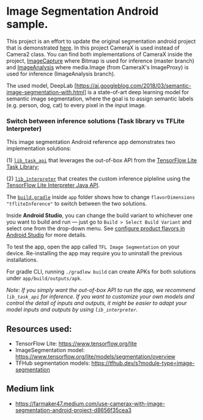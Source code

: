# Image Segmentation Android sample.

This project is an effort to update the original segmentation android project that is demonstrated [here](https://github.com/tensorflow/examples/tree/master/lite/examples/image_segmentation/android). In this project CameraX is used instead of Camera2 class. You can find both implementations of CameraX inside the project, [ImageCapture](https://developer.android.com/training/camerax/take-photo) where Bitmap is used for inference (master branch) and [ImageAnalysis](https://developer.android.com/training/camerax/analyze) where media.Image (from CameraX's ImageProxy) is used for inference (ImageAnalysis branch).

The used model, DeepLab
[https://ai.googleblog.com/2018/03/semantic-image-segmentation-with.html] is a
state-of-art deep learning model for semantic image segmentation, where the goal
is to assign semantic labels (e.g. person, dog, cat) to every pixel in the input
image.

### Switch between inference solutions (Task library vs TFLite Interpreter)

This image segmentation Android reference app demonstrates two implementation
solutions:

(1)
[`lib_task_api`](https://github.com/tensorflow/examples/tree/master/lite/examples/image_segmentation/android/lib_task_api)
that leverages the out-of-box API from the
[TensorFlow Lite Task Library](https://www.tensorflow.org/lite/inference_with_metadata/task_library/image_segmenter);

(2)
[`lib_interpreter`](https://github.com/tensorflow/examples/tree/master/lite/examples/image_segmentation/android/lib_interpreter)
that creates the custom inference pipleline using the
[TensorFlow Lite Interpreter Java API](https://www.tensorflow.org/lite/guide/inference#load_and_run_a_model_in_java).

The [`build.gradle`](app/build.gradle) inside `app` folder shows how to change
`flavorDimensions "tfliteInference"` to switch between the two solutions.

Inside **Android Studio**, you can change the build variant to whichever one you
want to build and run — just go to `Build > Select Build Variant` and select one
from the drop-down menu. See
[configure product flavors in Android Studio](https://developer.android.com/studio/build/build-variants#product-flavors)
for more details.

To test the app, open the app called `TFL Image Segmentation` on your device.
Re-installing the app may require you to uninstall the previous installations.

For gradle CLI, running `./gradlew build` can create APKs for both solutions
under `app/build/outputs/apk`.

*Note: If you simply want the out-of-box API to run the app, we recommend
`lib_task_api` for inference. If you want to customize your own models and
control the detail of inputs and outputs, it might be easier to adapt your model
inputs and outputs by using `lib_interpreter`.*

## Resources used:

*   TensorFlow Lite: https://www.tensorflow.org/lite
*   ImageSegmentation model:
    https://www.tensorflow.org/lite/models/segmentation/overview
*   TFHub segmentation models:
    https://tfhub.dev/s?module-type=image-segmentation
    
## Medium link
*   https://farmaker47.medium.com/use-camerax-with-image-segmentation-android-project-d8656f35cea3
